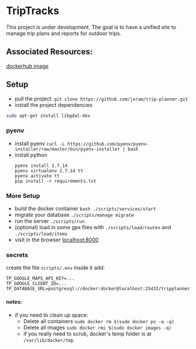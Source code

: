 # TripTracks
This project is under development. The goal is to have a unified site to manage trip plans and reports for outdoor trips.

## Associated Resources:
[dockerhub image](https://hub.docker.com/r/joram87/triptracks/)

## Setup
- pull the project: `git clone https://github.com/joram/trip-planner.git`
- install the project dependencies
```bash
sudo apt-get install libgdal-dev
```

### pyenv
- install pyenv `curl -L https://github.com/pyenv/pyenv-installer/raw/master/bin/pyenv-installer | bash`
- install python
    ```
    pyenv install 2.7.14
    pyenv virtualenv 2.7.14 tt
    pyenv activate tt
    pip install -r requirements.txt
    ```

### More Setup
- build the docker container `bash ./scripts/services/start`
- migrate your database `./scripts/manage migrate`
- run the server `./scripts/run`
- (optional) load in some gpx files with `./scripts/load/routes` and `./scripts/load/items`
- visit in the browser <a href="http://localhost:8000">localhost:8000</a>

### secrets
create the file `scripts/.env`
inside it add:
```
TP_GOOGLE_MAPS_API_KEY=...
TP_GOOGLE_CLIENT_ID=...
TP_DATABASE_URL=postgresql://docker:docker@localhost:25432/tripplanner
```

#### notes:
- if you need to clean up space:
  - Delete all containers `sudo docker rm $(sudo docker ps -a -q)`
  - Delete all images `sudo docker rmi $(sudo docker images -q)`
  - if you really need to scrub, docker's temp folder is at `/var/lib/docker/tmp`
